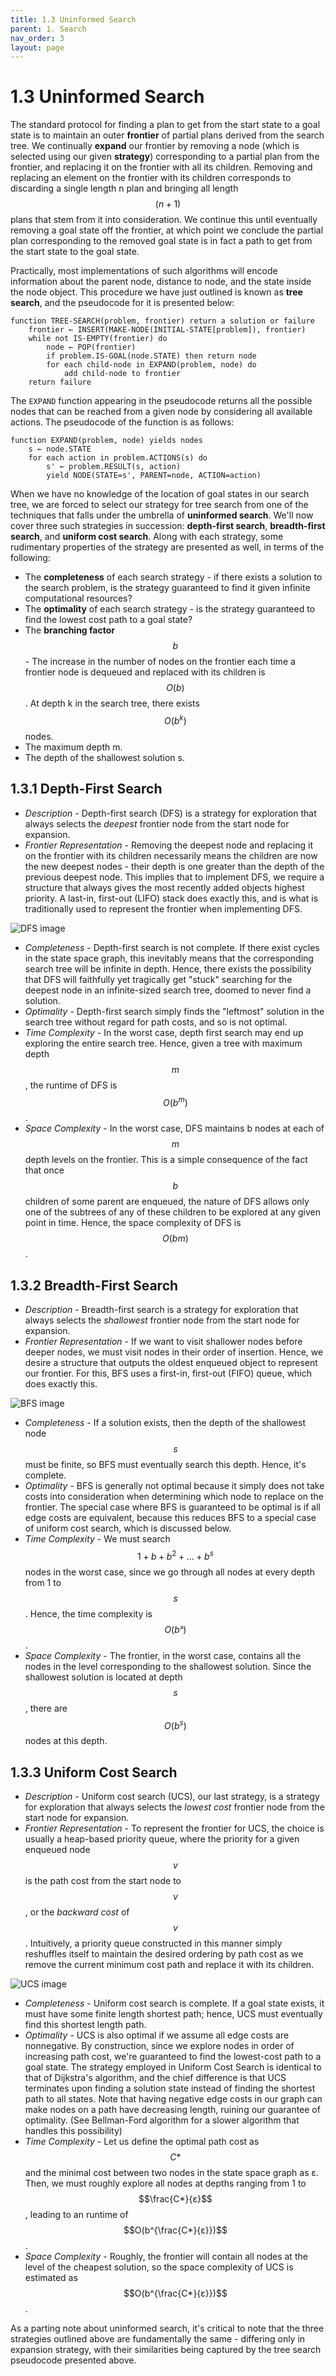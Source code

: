 ```yaml
---
title: 1.3 Uninformed Search
parent: 1. Search
nav_order: 3
layout: page
---
```


# 1.3 Uninformed Search

The standard protocol for finding a plan to get from the start state to a goal state is to maintain an outer **frontier** of partial plans derived from the search tree. We continually **expand** our frontier by removing a node (which is selected using our given **strategy**) corresponding to a partial plan from the frontier, and replacing it on the frontier with all its children. Removing and replacing an element on the frontier with its children corresponds to discarding a single length n plan and bringing all length $$(n+1)$$ plans that stem from it into consideration. We continue this until eventually removing a goal state off the frontier, at which point we conclude the partial plan corresponding to the removed goal state is in fact a path to get from the start state to the goal state. 

Practically, most implementations of such algorithms will encode information about the parent node, distance to node, and the state inside the node object. This procedure we have just outlined is known as **tree search**, and the pseudocode for it is presented below:

```
function TREE-SEARCH(problem, frontier) return a solution or failure
    frontier ← INSERT(MAKE-NODE(INITIAL-STATE[problem]), frontier)
    while not IS-EMPTY(frontier) do
        node ← POP(frontier)
        if problem.IS-GOAL(node.STATE) then return node
        for each child-node in EXPAND(problem, node) do
            add child-node to frontier
    return failure
```

The `EXPAND` function appearing in the pseudocode returns all the possible nodes that can be reached from a given node by considering all available actions. The pseudocode of the function is as follows:

```
function EXPAND(problem, node) yields nodes
    s ← node.STATE
    for each action in problem.ACTIONS(s) do
        s' ← problem.RESULT(s, action)
        yield NODE(STATE=s', PARENT=node, ACTION=action)
```

When we have no knowledge of the location of goal states in our search tree, we are forced to select our strategy for tree search from one of the techniques that falls under the umbrella of **uninformed search**. We'll now cover three such strategies in succession: **depth-first search**, **breadth-first search**, and **uniform cost search**. Along with each strategy, some rudimentary properties of the strategy are presented as well, in terms of the following:

- The **completeness** of each search strategy - if there exists a solution to the search problem, is the strategy guaranteed to find it given infinite computational resources?
- The **optimality** of each search strategy - is the strategy guaranteed to find the lowest cost path to a goal state?
- The **branching factor** $$b$$ - The increase in the number of nodes on the frontier each time a frontier node is dequeued and replaced with its children is $$O(b)$$. At depth k in the search tree, there exists $$O(b^{k})$$ nodes.
- The maximum depth m.
- The depth of the shallowest solution s.

## 1.3.1 Depth-First Search

- *Description* - Depth-first search (DFS) is a strategy for exploration that always selects the *deepest* frontier node from the start node for expansion. 
- *Frontier Representation* - Removing the deepest node and replacing it on the frontier with its children necessarily means the children are now the new deepest nodes - their depth is one greater than the depth of the previous deepest node. This implies that to implement DFS, we require a structure that always gives the most recently added objects highest priority. A last-in, first-out (LIFO) stack does exactly this, and is what is traditionally used to represent the frontier when implementing DFS.

![DFS image](../assets/images/dfs.png)

- *Completeness* - Depth-first search is not complete. If there exist cycles in the state space graph, this inevitably means that the corresponding search tree will be infinite in depth. Hence, there exists the possibility that DFS will faithfully yet tragically get "stuck" searching for the deepest node in an infinite-sized search tree, doomed to never find a solution.
- *Optimality* - Depth-first search simply finds the "leftmost" solution in the search tree without regard for path costs, and so is not optimal.
- *Time Complexity* - In the worst case, depth first search may end up exploring the entire search tree. Hence, given a tree with maximum depth $$m$$, the runtime of DFS is $$O(b^{m})$$.
- *Space Complexity* - In the worst case, DFS maintains b nodes at each of $$m$$ depth levels on the frontier. This is a simple consequence of the fact that once $$b$$ children of some parent are enqueued, the nature of DFS allows only one of the subtrees of any of these children to be explored at any given point in time. Hence, the space complexity of DFS is $$O(bm)$$.

## 1.3.2 Breadth-First Search

- *Description* - Breadth-first search is a strategy for exploration that always selects the *shallowest* frontier node from the start node for expansion. 
- *Frontier Representation* - If we want to visit shallower nodes before deeper nodes, we must visit nodes in their order of insertion. Hence, we desire a structure that outputs the oldest enqueued object to represent our frontier. For this, BFS uses a first-in, first-out (FIFO) queue, which does exactly this.

![BFS image](../assets/images/bfs.png)

- *Completeness* - If a solution exists, then the depth of the shallowest node $$s$$ must be finite, so BFS must eventually search this depth. Hence, it's complete.
- *Optimality* - BFS is generally not optimal because it simply does not take costs into consideration when determining which node to replace on the frontier. The special case where BFS is guaranteed to be optimal is if all edge costs are equivalent, because this reduces BFS to a special case of uniform cost search, which is discussed below.
- *Time Complexity* - We must search $$1 + b + b^{2} + ... + b^{s}$$ nodes in the worst case, since we go through all nodes at every depth from 1 to $$s$$. Hence, the time complexity is $$O(bˢ)$$.
- *Space Complexity* - The frontier, in the worst case, contains all the nodes in the level corresponding to the shallowest solution. Since the shallowest solution is located at depth $$s$$, there are $$O(b^{s})$$ nodes at this depth.

## 1.3.3 Uniform Cost Search

- *Description* - Uniform cost search (UCS), our last strategy, is a strategy for exploration that always selects the *lowest cost* frontier node from the start node for expansion.
- *Frontier Representation* - To represent the frontier for UCS, the choice is usually a heap-based priority queue, where the priority for a given enqueued node $$v$$ is the path cost from the start node to $$v$$, or the *backward cost* of $$v$$. Intuitively, a priority queue constructed in this manner simply reshuffles itself to maintain the desired ordering by path cost as we remove the current minimum cost path and replace it with its children.

![UCS image](../assets/images/ucs.png)

- *Completeness* - Uniform cost search is complete. If a goal state exists, it must have some finite length shortest path; hence, UCS must eventually find this shortest length path.
- *Optimality* - UCS is also optimal if we assume all edge costs are nonnegative. By construction, since we explore nodes in order of increasing path cost, we're guaranteed to find the lowest-cost path to a goal state. The strategy employed in Uniform Cost Search is identical to that of Dijkstra's algorithm, and the chief difference is that UCS terminates upon finding a solution state instead of finding the shortest path to all states. Note that having negative edge costs in our graph can make nodes on a path have decreasing length, ruining our guarantee of optimality. (See Bellman-Ford algorithm for a slower algorithm that handles this possibility)
- *Time Complexity* - Let us define the optimal path cost as $$C*$$ and the minimal cost between two nodes in the state space graph as ε. Then, we must roughly explore all nodes at depths ranging from 1 to $$\frac{C*}{ε}$$, leading to an runtime of $$O(b^{\frac{C*}{ε}})$$.
- *Space Complexity* - Roughly, the frontier will contain all nodes at the level of the cheapest solution, so the space complexity of UCS is estimated as $$O(b^{\frac{C*}{ε}})$$.

As a parting note about uninformed search, it's critical to note that the three strategies outlined above are fundamentally the same - differing only in expansion strategy, with their similarities being captured by the tree search pseudocode presented above.